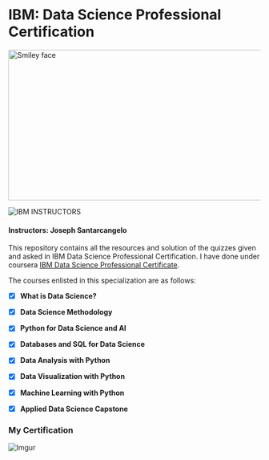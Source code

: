 # IBM: Data Science Professional Certification

<img src="https://i.imgur.com/YCFnjvg.png" alt="Smiley face" height="300" width="600">

![IBM](http://i.imgur.com/Qktqnu1.png) INSTRUCTORS
#### Instructors: Joseph Santarcangelo
This repository contains all the resources and solution of the quizzes given and asked in IBM Data Science Professional Certification.
I have done under coursera [IBM Data Science Professional Certificate](https://www.coursera.org/professional-certificates/ibm-data-science).

The courses enlisted in this specialization are as follows:

- [x] __What is Data Science?__


- [x] __Data Science Methodology__ 

- [x] __Python for Data Science and AI__

- [x] __Databases and SQL for Data Science__

- [x] __Data Analysis with Python__

- [x] __Data Visualization with Python__

- [x] __Machine Learning with Python__

- [x] __Applied Data Science Capstone__

### My Certification

![Imgur](https://coursera-certificate-images.s3.amazonaws.com/U9B77Q3XLFSY)

